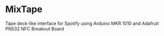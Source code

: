 # MixTape
Tape deck-like interface for Spotify using Arduino MKR 1010 and Adafruit PN532 NFC Breakout Board
